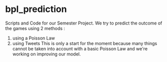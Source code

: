 # bpl_prediction

Scripts and Code for our Semester Project. We try to predict the outcome of the games using 2 methods :
 1) using a Poisson Law
 2) using Tweets 
This is only a start for the moment because many things cannot be taken into account with a basic Poisson Law
and we're working on improving our model.